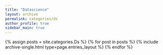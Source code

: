 ```yaml
---
title: "Datascience"
layout: archive
permalink: categories/ds
author_profile: true
sidebar_main: true
---
```



{% assign posts = site.categories.Ds %}
{% for post in posts %} {% include archive-single.html type=page.entries_layout %} {% endfor %}
